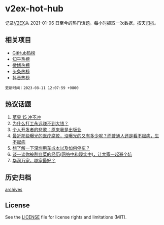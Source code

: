 # v2ex-hot-hub

 记录[V2EX](https://www.v2ex.com/)从 2021-01-06 日至今的热门话题。每小时抓取一次数据，按天[归档](archives)。
 
 ## 相关项目

- [GitHub热榜](https://github.com/lonnyzhang423/github-hot-hub)
- [知乎热榜](https://github.com/lonnyzhang423/zhihu-hot-hub)
- [微博热榜](https://github.com/lonnyzhang423/weibo-hot-hub)
- [头条热榜](https://github.com/lonnyzhang423/toutiao-hot-hub)
- [抖音热榜](https://github.com/lonnyzhang423/douyin-hot-hub)


 `更新时间：2023-08-11 12:07:59 +0800`

## 热议话题

1. [苹果 15 冲不冲](https://www.v2ex.com/t/964300)
1. [为什么打工永远赚不到大钱？](https://www.v2ex.com/t/964049)
1. [个人开发者的悲歌：原来我是出版业](https://www.v2ex.com/t/964112)
1. [最近那些曝光的医疗腐败，没曝光的又有多少呢？而普通人还是看不起病，生不起病](https://www.v2ex.com/t/964107)
1. [想了解一下深圳用车成本以及如何停车？](https://www.v2ex.com/t/964137)
1. [谈一谈你被割韭菜的经历(网络中和现实中)，让大家一起避个坑](https://www.v2ex.com/t/964091)
1. [华润万家，哪家最好？](https://www.v2ex.com/t/964161)

## 历史归档

[archives](archives)

## License

See the [LICENSE](LICENSE) file for license rights and limitations (MIT).
